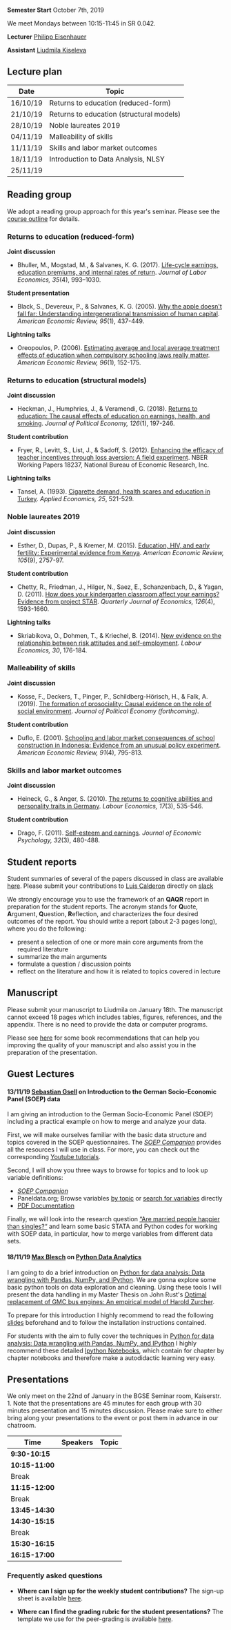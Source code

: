 
**Semester Start** October 7th, 2019

We meet Mondays between 10:15-11:45 in SR 0.042.

**Lecturer** [Philipp Eisenhauer](https://eisenhauer.io)

**Assistant** [Liudmila Kiseleva](https://github.com/milakis)

## Lecture plan

| Date      | Topic                                                  |
| ----------| ------------------------------------------------------ |
| 16/10/19  | Returns to education (reduced-form)                    |
| 21/10/19  | Returns to education (structural models)               |
| 28/10/19  | Noble laureates 2019                                   |
| 04/11/19  | Malleability of skills                                 |
| 11/11/19  | Skills and labor market outcomes                       |
| 18/11/19  | Introduction to Data Analysis, NLSY                    |
| 25/11/19  |                                                        |

## Reading group

We adopt a reading group approach for this year's seminar. Please see the [course outline](https://github.com/HumanCapitalAnalysis/seminar/blob/master/iterations/bonn_ws_2019/00_course_overview.pdf) for details.

### Returns to education (reduced-form)

**Joint discussion**

* Bhuller, M., Mogstad, M., & Salvanes, K. G. (2017). [Life-cycle earnings, education premiums, and internal rates of return](https://www.journals.uchicago.edu/doi/pdfplus/10.1086/692509). *Journal of Labor Economics, 35*(4), 993–1030.

**Student presentation**

* Black, S., Devereux, P., & Salvanes, K. G. (2005). [Why the apple doesn't fall far: Understanding intergenerational transmission of human capital](https://pubs.aeaweb.org/doi/pdfplus/10.1257/0002828053828635). *American Economic Review, 95*(1), 437-449.

**Lightning talks**

* Oreopoulos, P. (2006). [Estimating average and local average treatment effects of education when compulsory schooling laws really matter](https://pubs.aeaweb.org/doi/pdfplus/10.1257/000282806776157641). *American Economic Review, 96*(1), 152-175.

### Returns to education (structural models)

**Joint discussion**

* Heckman, J., Humphries, J., & Veramendi, G. (2018). [Returns to education: The causal effects of education on earnings, health, and smoking](https://www.journals.uchicago.edu/doi/pdfplus/10.1086/698760). *Journal of Political Economy, 126*(1), 197-246.

**Student contribution**

* Fryer, R., Levitt, S., List, J., & Sadoff, S. (2012). [Enhancing the efficacy of teacher incentives through loss aversion: A field experiment](https://scholar.harvard.edu/files/fryer/files/teacher_incentives_framing_april_2018.pdf). NBER Working Papers 18237, National Bureau of Economic Research, Inc.

**Lightning talks**

* Tansel, A. (1993). [Cigarette demand, health scares and education in Turkey](http://www.econ.yale.edu/growth_pdf/cdp660.pdf). *Applied Economics, 25*, 521-529.

### Noble laureates 2019

**Joint discussion**

* Esther, D., Dupas, P., & Kremer, M. (2015). [Education, HIV, and early fertility: Experimental evidence from Kenya](https://pubs.aeaweb.org/doi/pdf/10.1257/aer.20121607). *American Economic Review, 105*(9), 2757-97.

**Student contribution**

* Chetty, R., Friedman, J., Hilger, N., Saez, E., Schanzenbach, D., & Yagan, D. (2011). [How does your kindergarten classroom affect your earnings? Evidence from project STAR](https://dash.harvard.edu/bitstream/handle/1/9639983/w16381_2.pdf?sequence=5&isAllowed=y). *Quarterly Journal of Economics, 126*(4), 1593-1660.

**Lightning talks**

* Skriabikova, O., Dohmen, T., & Kriechel, B. (2014). [New evidence on the relationship between risk attitudes and self-employment](https://reader.elsevier.com/reader/sd/pii/S092753711400044X?token=B082C8F6F503E91B3EFEBE92C5A1169D16CDC993C0823C5B9E2721E8C1C3D56715361C413A47E62085269523EE32D2FE). *Labour Economics, 30*, 176-184.

### Malleability of skills

**Joint discussion**

* Kosse, F., Deckers, T., Pinger, P., Schildberg-Hörisch, H., & Falk, A. (2019). [The formation of prosociality: Causal evidence on the role of social environment](https://www.journals.uchicago.edu/doi/pdfplus/10.1086/704386). *Journal of Political Economy (forthcoming)*.

**Student contribution**

* Duflo, E. (2001). [Schooling and labor market consequences of school construction in Indonesia: Evidence from an unusual policy experiment](https://economics.mit.edu/files/726). *American Economic Review, 91*(4), 795-813.

### Skills and labor market outcomes

**Joint discussion**

* Heineck, G., & Anger, S. (2010). [The returns to cognitive abilities and personality traits in Germany](http://www.laser.uni-erlangen.de/papers/paper/50.pdf). *Labour Economics, 17*(3), 535-546.

**Student contribution**

* Drago, F. (2011). [Self-esteem and earnings](http://ftp.iza.org/dp3577.pdf). *Journal of Economic Psychology, 32*(3), 480-488.

## Student reports

Student summaries of several of the papers discussed in class are available [here](https://github.com/HumanCapitalAnalysis/research-module/tree/master/iterations/bonn_ws_2019/student_materials). Please submit your contributions to [Luis Calderon](https://github.com/EconBeast) directly on [slack](https://join.slack.com/t/humancapitalanalysis/shared_invite/enQtNDQ0ODkyODYyODA2LWEyZjdlNWYwYmUyNzlkOWFkNWJkMGI5M2M4ZWUyMThhNWNiMmJhY2ZjY2E4YzE3NGQ5MzcxZTRhN2QxYjgxYWY)

We strongly encourage you to use the framework of an **QAQR** report in preparation for the student reports. The acronym stands for **Q**uote, **A**rgument, **Q**uestion, **R**eflection, and characterizes the four desired outcomes of the report. You should write a report (about 2-3 pages long), where you do the following:

- present a selection of one or more main core arguments from the required literature
- summarize the main arguments
- formulate a question / discussion points
- reflect on the literature and how it is related to topics covered in lecture

## Manuscript

Please submit your manuscript to Liudmila on January 18th. The manuscript cannot exceed 18 pages which includes tables, figures, references, and the appendix. There is no need to provide the data or computer programs.

Please see [here](https://github.com/HumanCapitalAnalysis/general-resources) for some book recommendations that can help you improving the quality of your manuscript and also assist you in the preparation of the presentation.

## Guest Lectures

#### 13/11/19 [Sebastian Gsell](https://github.com/segsell) on Introduction to the German Socio-Economic Panel (SOEP) data

I am giving an introduction to the German Socio-Economic Panel (SOEP) including a practical example on how to merge and analyze your data.

First, we will make ourselves familiar with the basic data structure and topics covered in the SOEP questionnaires. The [*SOEP Companion*](http://companion.soep.de/) provides all the resources I will use in class. For more, you can check out the corresponding [Youtube tutorials](https://www.youtube.com/user/SOEPstudie/).

Second, I will show you three ways to browse for topics and to look up variable definitions:
- [*SOEP Companion*](http://companion.soep.de/Topics%20of%20SOEPcore/index.html)
- Paneldata.org; Browse variables [by topic](https://paneldata.org/soep-core/topics/en) or [search for variables](https://paneldata.org/search/all) directly
- [PDF Documentation](https://www.diw.de/en/diw_02.c.222729.en/questionnaires.html)

Finally, we will look into the research question [“Are married people happier than singles?“](http://companion.soep.de/Working%20with%20SOEP%20Data/Longitudinal%20Data%20Analysis.html) and learn some basic STATA and Python codes for working with SOEP data, in particular, how to merge variables from different data sets.

#### 18/11/19 [Max Blesch](https://github.com/MaxBlesch) on [Python Data Analytics](https://giphy.com/gifs/13HgwGsXF0aiGY/html5)

I am going to do a brief introduction on [Python for data analysis: Data wrangling with Pandas, NumPy, and IPython](https://www.amazon.de/Python-Data-Analysis-Wrangling-IPython/dp/1491957662). We are gonna explore some basic python tools on data exploration and cleaning. Using these tools I will present the data handling in my Master Thesis on John Rust's [Optimal replacement of GMC bus engines: An empirical model of Harold Zurcher](https://www.jstor.org/stable/1911259?seq=1#page_scan_tab_contents).

To prepare for this introduction I highly recommend to read the following [slides](https://github.com/HumanCapitalAnalysis/seminar/blob/master/guest_lectures/Introduction_python.pdf) beforehand and to follow the installation instructions contained.

For students with the aim to fully cover the techniques in [Python for data analysis: Data wrangling with Pandas, NumPy, and IPython](https://www.amazon.de/Python-Data-Analysis-Wrangling-IPython/dp/1491957662) I highly recommend these detailed [Ipython Notebooks](https://github.com/wesm/pydata-book), which contain for chapter by chapter notebooks and therefore make a autodidactic learning very easy.

## Presentations

We only meet on the 22nd of January in the BGSE Seminar room, Kaiserstr. 1. Note that the presentations are 45 minutes for each group with 30 minutes presentation and 15 minutes discussion. Please make sure to either bring along your presentations to the event or post them in advance in our chatroom.

| Time         | Speakers      | Topic        |
| ------------ | ------------ | ------------ |
| **9:30-10:15** | | |
| **10:15-11:00** | | |
| Break |  |  |
| **11:15-12:00** |  | |
| Break |  |  |
| **13:45-14:30** | | |
| **14:30-15:15** | | |
| Break |  |  |
| **15:30-16:15** | | |
| **16:15-17:00** | | |

### Frequently asked questions

* **Where can I sign up for the weekly student contributions?** The sign-up sheet is available [here](https://docs.google.com/spreadsheets/d/1nY8cZB0ZQ26Q1xlbjVQDpXEsiB9LSB3ouqUvuckvvWU/edit?usp=sharing).

* **Where can I find the grading rubric for the student presentations?** The template we use for the peer-grading is available [here](https://github.com/HumanCapitalAnalysis/research-module/blob/master/material/presentation-grading.pdf).

